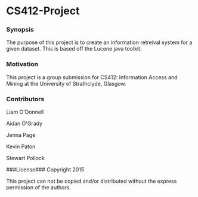 CS412-Project
=====================

### Synopsis ###
The purpose of this project is to create an information retreival system for a
given dataset. This is based off the Lucene java toolkit.

### Motivation ###
This project is a group submission for CS412: Information Access and Mining at
the University of Strathclyde, Glasgow.

### Contributors ###
Liam O'Donnell

Aidan O'Grady

Jenna Page

Kevin Paton

Stewart Pollock

###License###
Copyright 2015 

This project can not be copied and/or distributed without the express permission
of the authors.



